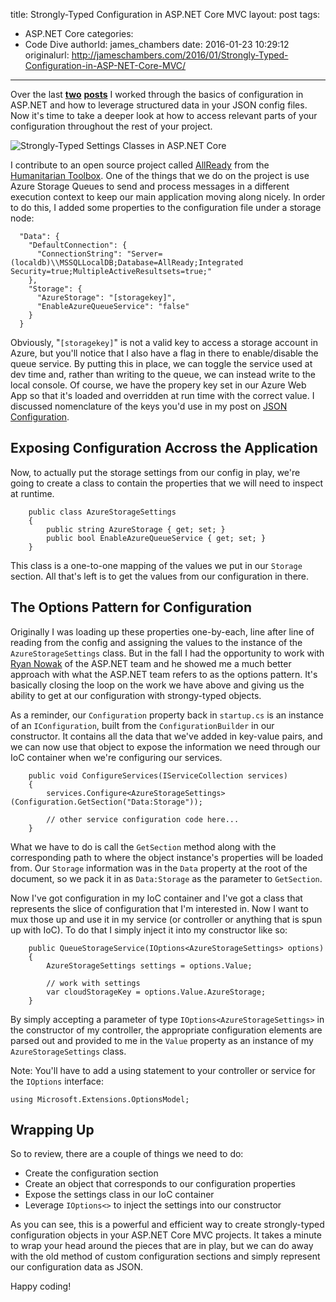 title: Strongly-Typed Configuration in ASP.NET Core MVC
layout: post
tags:
  - ASP.NET Core
categories:
  - Code Dive
authorId: james_chambers
date: 2016-01-23 10:29:12
originalurl: http://jameschambers.com/2016/01/Strongly-Typed-Configuration-in-ASP-NET-Core-MVC/
---

Over the last __[two](http://jameschambers.com/2016/01/Configuration-in-ASP-NET-Core-MVC/)__ __[posts](http://jameschambers.com/2016/01/json-config-in-aspnetcoremvc/)__ I worked through the basics of configuration in ASP.NET and how to leverage structured data in your JSON config files. Now it's time to take a deeper look at how to access relevant parts of your configuration throughout the rest of your project.

![Strongly-Typed Settings Classes in ASP.NET Core](https://jcblogimages.blob.core.windows.net:443/img/2016/01/typed-settings.png)

<!-- more -->

I contribute to an open source project called [AllReady](https://github.com/HTBox/allReady) from the [Humanitarian Toolbox](http://htbox.org). One of the things that we do on the project is use Azure Storage Queues to send and process messages in a different execution context to keep our main application moving along nicely. In order to do this, I added some properties to the configuration file under a storage node:  

````
  "Data": {
    "DefaultConnection": {
      "ConnectionString": "Server=(localdb)\\MSSQLLocalDB;Database=AllReady;Integrated Security=true;MultipleActiveResultsets=true;"
    },
    "Storage": {
      "AzureStorage": "[storagekey]",    
      "EnableAzureQueueService": "false"
    }
  }
 ````

Obviously, "`[storagekey]`" is not a valid key to access a storage account in Azure, but you'll notice that I also have a flag in there to enable/disable the queue service. By putting this in place, we can toggle the service used at dev time and, rather than writing to the queue, we can instead write to the local console. Of course, we have the propery key set in our Azure Web App so that it's loaded and overridden at run time with the correct value. I discussed nomenclature of the keys you'd use in my post on [JSON Configuration](http://jameschambers.com/2016/01/json-config-in-aspnetcoremvc/).

## Exposing Configuration Accross the Application

Now, to actually put the storage settings from our config in play, we're going to create a class to contain the properties that we will need to inspect at runtime.

````
    public class AzureStorageSettings
    {
        public string AzureStorage { get; set; }
        public bool EnableAzureQueueService { get; set; }
    }
````

This class is a one-to-one mapping of the values we put in our `Storage` section. All that's left is to get the values from our configuration in there.
  
## The Options Pattern for Configuration

Originally I was loading up these properties one-by-each, line after line of reading from the config and assigning the values to the instance of the `AzureStorageSettings` class. But in the fall I had the opportunity to work with [Ryan Nowak](https://github.com/rynowak) of the ASP.NET team and he showed me a much better approach with what the ASP.NET team refers to as the options pattern. It's basically closing the loop on the work we have above and giving us the ability to get at our configuration with strongy-typed objects.

As a reminder, our `Configuration` property back in `startup.cs` is an instance of an `IConfiguration`, built from the `ConfigurationBuilder` in our constructor. It contains all the data that we've added in key-value pairs, and we can now use that object to expose the information we need through our IoC container when we're configuring our services.

````
    public void ConfigureServices(IServiceCollection services)
    {
        services.Configure<AzureStorageSettings>(Configuration.GetSection("Data:Storage"));
        
        // other service configuration code here...
    }
````

What we have to do is call the `GetSection` method along with the corresponding path to where the object instance's properties will be loaded from. Our `Storage` information was in the `Data` property at the root of the document, so we pack it in as `Data:Storage` as the parameter to `GetSection`.
 
Now I've got configuration in my IoC container and I've got a class that represents the slice of configuration that I'm interested in. Now I want to mux those up and use it in my service (or controller or anything that is spun up with IoC). To do that I simply inject it into my constructor like so:

````
    public QueueStorageService(IOptions<AzureStorageSettings> options)
    {
        AzureStorageSettings settings = options.Value;
        
        // work with settings
        var cloudStorageKey = options.Value.AzureStorage;
    }
````
    
By simply accepting a parameter of type `IOptions<AzureStorageSettings>` in the constructor of my controller, the appropriate configuration elements are parsed out and provided to me in the `Value` property as an instance of my `AzureStorageSettings` class. 

Note: You'll have to add a using statement to your controller or service for the `IOptions` interface: 

    using Microsoft.Extensions.OptionsModel;

## Wrapping Up

So to review, there are a couple of things we need to do:
 
 - Create the configuration section
 - Create an object that corresponds to our configuration properties
 - Expose the settings class in our IoC container
 - Leverage `IOptions<>` to inject the settings into our constructor

As you can see, this is a powerful and efficient way to create strongly-typed configuration objects in your ASP.NET Core MVC projects. It takes a minute to wrap your head around the pieces that are in play, but we can do away with the old method of custom configuration sections and simply represent our configuration data as JSON.

Happy coding!
